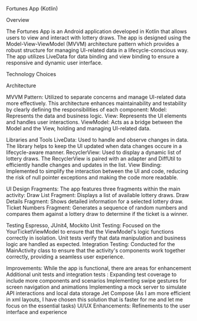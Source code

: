 Fortunes App (Kotlin)

Overview

The Fortunes App is an Android application developed in Kotlin that allows users to view and interact with lottery draws.
The app is designed using the Model-View-ViewModel (MVVM) architecture pattern which provides a robust structure for managing UI-related data in a lifecycle-conscious way.
The app utilizes LiveData for data binding and view binding to ensure a responsive and dynamic user interface.

Technology Choices

Architecture

   MVVM Pattern: Utilized to separate concerns and manage UI-related data more effectively. This architecture enhances maintainability and testability by clearly defining the responsibilities of each component:
   Model: Represents the data and business logic.
   View: Represents the UI elements and handles user interactions.
   ViewModel: Acts as a bridge between the Model and the View, holding and managing UI-related data.

Libraries and Tools
  LiveData: Used to handle and observe changes in data. The library helps to keep the UI updated when data changes occure in a lifecycle-aware manner.
  RecyclerView: Used to display a dynamic list of lottery draws. The RecyclerView is paired with an adapter and DiffUtil to efficiently handle changes and updates in the list.
  View Binding: Implemented to simplify the interaction between the UI and code, reducing the risk of null pointer exceptions and making the code more readable.

UI Design
  Fragments: The app features three fragments within the main activity:
  Draw List Fragment: Displays a list of available lottery draws.
  Draw Details Fragment: Shows detailed information for a selected lottery draw.
  Ticket Numbers Fragment: Generates a sequence of random numbers and compares them against a lottery draw to determine if the ticket is a winner.

Testing
  Espresso, JUnit4, Mockito
  Unit Testing: Focused on the YourTicketViewModel to ensure that the ViewModel's logic functions correctly in isolation. Unit tests verify that data manipulation and business logic are handled as expected.
  Integration Testing: Conducted for the MainActivity class to ensure that the activity's components work together correctly, providing a seamless user experience.

Improvements: While the app is functional, there are areas for enhancement
    Additional unit tests and integration tests : Expanding test coverage to include more components and scenarios
    Implementing swipe gestures for screen navigation and animations
    Implementing a mock server to simulate API interactions and local data storage
    Jet Compose (As I am more efficient in xml layouts, I have chosen this solution that is faster for me and let me focus on the essential tasks) 
    UI/UX Enhancements: Refinements to the user interface and experience
    
